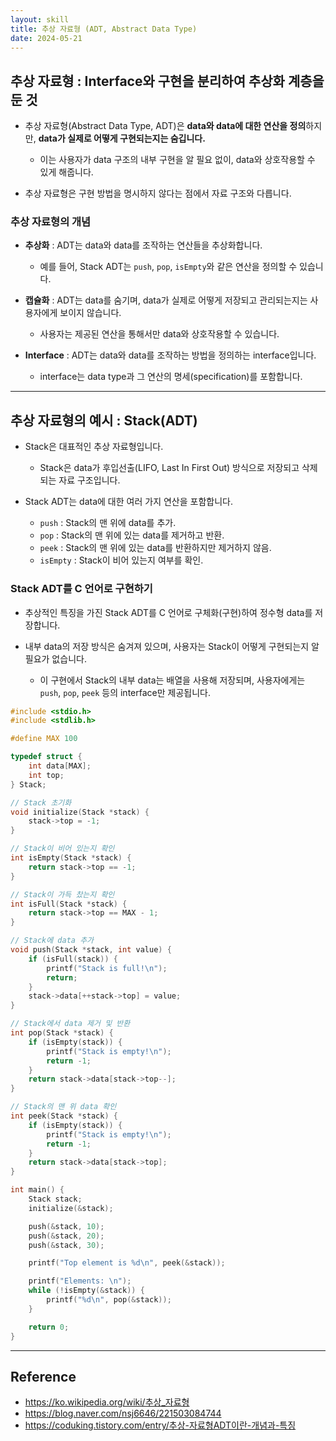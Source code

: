 ```yaml
---
layout: skill
title: 추상 자료형 (ADT, Abstract Data Type)
date: 2024-05-21
---
```





## 추상 자료형 : Interface와 구현을 분리하여 추상화 계층을 둔 것

- 추상 자료형(Abstract Data Type, ADT)은 **data와 data에 대한 연산을 정의**하지만, **data가 실제로 어떻게 구현되는지는 숨깁니다.**
    - 이는 사용자가 data 구조의 내부 구현을 알 필요 없이, data와 상호작용할 수 있게 해줍니다.

- 추상 자료형은 구현 방법을 명시하지 않다는 점에서 자료 구조와 다릅니다.


### 추상 자료형의 개념

- **추상화** : ADT는 data와 data를 조작하는 연산들을 추상화합니다.
    - 예를 들어, Stack ADT는 `push`, `pop`, `isEmpty`와 같은 연산을 정의할 수 있습니다.

- **캡슐화** : ADT는 data를 숨기며, data가 실제로 어떻게 저장되고 관리되는지는 사용자에게 보이지 않습니다.
    - 사용자는 제공된 연산을 통해서만 data와 상호작용할 수 있습니다.

- **Interface** : ADT는 data와 data를 조작하는 방법을 정의하는 interface입니다.
    - interface는 data type과 그 연산의 명세(specification)를 포함합니다.




---




## 추상 자료형의 예시 : Stack(ADT)

- Stack은 대표적인 추상 자료형입니다.
    - Stack은 data가 후입선출(LIFO, Last In First Out) 방식으로 저장되고 삭제되는 자료 구조입니다.

- Stack ADT는 data에 대한 여러 가지 연산을 포함합니다.
    - `push` : Stack의 맨 위에 data를 추가.
    - `pop` : Stack의 맨 위에 있는 data를 제거하고 반환.
    - `peek` : Stack의 맨 위에 있는 data를 반환하지만 제거하지 않음.
    - `isEmpty` : Stack이 비어 있는지 여부를 확인.


### Stack ADT를 C 언어로 구현하기

- 추상적인 특징을 가진 Stack ADT를 C 언어로 구체화(구현)하여 정수형 data를 저장합니다.

- 내부 data의 저장 방식은 숨겨져 있으며, 사용자는 Stack이 어떻게 구현되는지 알 필요가 없습니다.
    - 이 구현에서 Stack의 내부 data는 배열을 사용해 저장되며, 사용자에게는 `push`, `pop`, `peek` 등의 interface만 제공됩니다.

```c
#include <stdio.h>
#include <stdlib.h>

#define MAX 100

typedef struct {
    int data[MAX];
    int top;
} Stack;

// Stack 초기화
void initialize(Stack *stack) {
    stack->top = -1;
}

// Stack이 비어 있는지 확인
int isEmpty(Stack *stack) {
    return stack->top == -1;
}

// Stack이 가득 찼는지 확인
int isFull(Stack *stack) {
    return stack->top == MAX - 1;
}

// Stack에 data 추가
void push(Stack *stack, int value) {
    if (isFull(stack)) {
        printf("Stack is full!\n");
        return;
    }
    stack->data[++stack->top] = value;
}

// Stack에서 data 제거 및 반환
int pop(Stack *stack) {
    if (isEmpty(stack)) {
        printf("Stack is empty!\n");
        return -1;
    }
    return stack->data[stack->top--];
}

// Stack의 맨 위 data 확인
int peek(Stack *stack) {
    if (isEmpty(stack)) {
        printf("Stack is empty!\n");
        return -1;
    }
    return stack->data[stack->top];
}

int main() {
    Stack stack;
    initialize(&stack);

    push(&stack, 10);
    push(&stack, 20);
    push(&stack, 30);

    printf("Top element is %d\n", peek(&stack));

    printf("Elements: \n");
    while (!isEmpty(&stack)) {
        printf("%d\n", pop(&stack));
    }

    return 0;
}
```




---




## Reference

- <https://ko.wikipedia.org/wiki/추상_자료형>
- <https://blog.naver.com/nsj6646/221503084744>
- <https://coduking.tistory.com/entry/추상-자료형ADT이란-개념과-특징>